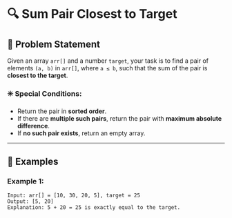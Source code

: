 # 🔍 Sum Pair Closest to Target

## 🧩 Problem Statement

Given an array `arr[]` and a number `target`, your task is to find a pair of elements `(a, b)` in `arr[]`, where `a ≤ b`, such that the sum of the pair is **closest to the target**.

### ✳️ Special Conditions:
- Return the pair in **sorted order**.
- If there are **multiple such pairs**, return the pair with **maximum absolute difference**.
- If **no such pair exists**, return an empty array.

---

## 🧠 Examples

### Example 1:
```text
Input: arr[] = [10, 30, 20, 5], target = 25  
Output: [5, 20]  
Explanation: 5 + 20 = 25 is exactly equal to the target.
